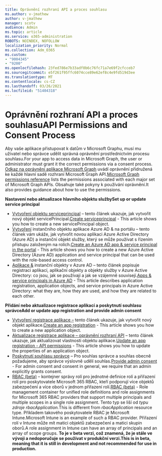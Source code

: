 ```yaml
---
title: Oprávnění rozhraní API a proces souhlasu
ms.author: v-jmathew
author: v-jmathew
manager: scotv
audience: Admin
ms.topic: article
ms.service: o365-administration
ROBOTS: NOINDEX, NOFOLLOW
localization_priority: Normal
ms.collection: Adm_O365
ms.custom:
- "9004345"
- "9200"
ms.openlocfilehash: 23fed786e7b33adf0b6c76fc71a7e69f2cfcceb7
ms.sourcegitcommit: e5f261f95ffc6074cce89e62ef8c4e9fd519d3ee
ms.translationtype: MT
ms.contentlocale: cs-CZ
ms.lasthandoff: 03/26/2021
ms.locfileid: "51404318"
---
```

# <a name="api-permissions-and-consent-process"></a><span data-ttu-id="f49f5-102">Oprávnění rozhraní API a proces souhlasu</span><span class="sxs-lookup"><span data-stu-id="f49f5-102">API Permissions and Consent Process</span></span>

<span data-ttu-id="f49f5-103">Aby vaše aplikace přistupovat k datům v Microsoft Graphu, musí mu uživatel nebo správce udělit správná oprávnění prostřednictvím procesu souhlasu.</span><span class="sxs-lookup"><span data-stu-id="f49f5-103">For your app to access data in Microsoft Graph, the user or administrator must grant it the correct permissions via a consent process.</span></span> <span data-ttu-id="f49f5-104">[Odkaz na oprávnění aplikace Microsoft Graph](https://docs.microsoft.com/graph/permissions-reference) uvádí oprávnění přidružená ke každé hlavní sadě rozhraní Microsoft Graph API.</span><span class="sxs-lookup"><span data-stu-id="f49f5-104">[Microsoft Graph permissions reference](https://docs.microsoft.com/graph/permissions-reference) lists the permissions associated with each major set of Microsoft Graph APIs.</span></span> <span data-ttu-id="f49f5-105">Obsahuje také pokyny k používání oprávnění.</span><span class="sxs-lookup"><span data-stu-id="f49f5-105">It also provides guidance about how to use the permissions.</span></span>

<span data-ttu-id="f49f5-106">**Nastavení nebo aktualizace hlavního objektu služby**</span><span class="sxs-lookup"><span data-stu-id="f49f5-106">**Set up or update service principal**</span></span>

- <span data-ttu-id="f49f5-107">[Vytvoření objektu serviceprincipal](https://docs.microsoft.com/graph/api/serviceprincipal-post-serviceprincipals) – tento článek ukazuje, jak vytvořit nový objekt servicePrincipal.</span><span class="sxs-lookup"><span data-stu-id="f49f5-107">[Create serviceprincipal](https://docs.microsoft.com/graph/api/serviceprincipal-post-serviceprincipals) - This article shows you how to create a new servicePrincipal object.</span></span>
- <span data-ttu-id="f49f5-108">[Vytvoření](https://docs.microsoft.com/azure/active-directory/develop/howto-create-service-principal-portal) instančního objektu aplikace Azure AD & na portálu – tento článek vám ukáže, jak vytvořit novou aplikaci Azure Active Directory (Azure AD) a instanční objekt služby, který se může používat s řízením přístupu založeným na rolích.</span><span class="sxs-lookup"><span data-stu-id="f49f5-108">[Create an Azure AD app & service principal in the portal](https://docs.microsoft.com/azure/active-directory/develop/howto-create-service-principal-portal) - This article shows you how to create a new Azure Active Directory (Azure AD) application and service principal that can be used with the role-based access control.</span></span>
- <span data-ttu-id="f49f5-109">[Aplikace &](https://docs.microsoft.com/azure/active-directory/develop/app-objects-and-service-principals) instanční objekty v Azure AD – tento článek popisuje registraci aplikací, aplikační objekty a objekty služby v Azure Active Directory: co jsou, jak se používají a jak se vzájemně souvisejí.</span><span class="sxs-lookup"><span data-stu-id="f49f5-109">[Apps & service principals in Azure AD](https://docs.microsoft.com/azure/active-directory/develop/app-objects-and-service-principals) - This article describes application registration, application objects, and service principals in Azure Active Directory: what they are, how they are used, and how they are related to each other.</span></span>

<span data-ttu-id="f49f5-110">**Přidání nebo aktualizace registrace aplikací a poskytnutí souhlasu správce**</span><span class="sxs-lookup"><span data-stu-id="f49f5-110">**Add or update app registration and provide admin consent**</span></span>

- <span data-ttu-id="f49f5-111">[Vytvoření registrace aplikace –](https://docs.microsoft.com/graph/api/application-post-applications) tento článek ukazuje, jak vytvořit nový objekt aplikace.</span><span class="sxs-lookup"><span data-stu-id="f49f5-111">[Create an app registration](https://docs.microsoft.com/graph/api/application-post-applications) - This article shows you how to create a new application object.</span></span>
- <span data-ttu-id="f49f5-112">[Aktualizace registrace aplikace – oprávnění rozhraní API](https://docs.microsoft.com/graph/api/application-update) – tento článek ukazuje, jak aktualizovat vlastnosti objektu aplikace.</span><span class="sxs-lookup"><span data-stu-id="f49f5-112">[Update an app registration - API permissions](https://docs.microsoft.com/graph/api/application-update) - This article shows you how to update the properties of an application object.</span></span>
- <span data-ttu-id="f49f5-113">[Poskytnutí souhlasu správce](https://docs.microsoft.com/graph/security-authorization#grant-permissions-to-an-application) – Pro souhlas správce a souhlas obecně požadujeme, aby správce výslovně udělí souhlas.</span><span class="sxs-lookup"><span data-stu-id="f49f5-113">[Provide admin consent](https://docs.microsoft.com/graph/security-authorization#grant-permissions-to-an-application) - For admin consent and consent in general, we require that an admin explicitly grants consent.</span></span>
- <span data-ttu-id="f49f5-114">[RBAC (beta)](https://docs.microsoft.com/graph/api/resources/rbacapplicationmultiple) – kontejner správy rolí pro jednotné definice rolí a přiřazení rolí pro poskytovatele Microsoft 365 RBAC, kteří podporují více objektů zabezpečení a více oborů v jednom přiřazení rolí.</span><span class="sxs-lookup"><span data-stu-id="f49f5-114">[RBAC (beta)](https://docs.microsoft.com/graph/api/resources/rbacapplicationmultiple) - Role management container for unified role definitions and role assignments for Microsoft 365 RBAC providers that support multiple principals and multiple scopes in a single role assignment.</span></span> <span data-ttu-id="f49f5-115">Tento typ se liší od *typu zdroje rbacApplication.*</span><span class="sxs-lookup"><span data-stu-id="f49f5-115">This is different from *rbacApplication* resource type.</span></span> <span data-ttu-id="f49f5-116">Příkladem takového poskytovatele RBAC je Microsoft Intune.</span><span class="sxs-lookup"><span data-stu-id="f49f5-116">Microsoft Intune is an example of such a RBAC provider.</span></span> <span data-ttu-id="f49f5-117">Přiřazení rolí v Intune může mít matici objektů zabezpečení a matici skupin oborů.</span><span class="sxs-lookup"><span data-stu-id="f49f5-117">A role assignment in Intune can have an array of principals and an array of scope groups.</span></span> <span data-ttu-id="f49f5-118">**To je v beta verzi, což znamená, že je stále ve vývoji a nedoporučuje se používat v produkční verzi.**</span><span class="sxs-lookup"><span data-stu-id="f49f5-118">**This is in beta, meaning that it is still in development and not recommended for use in production.**</span></span>
